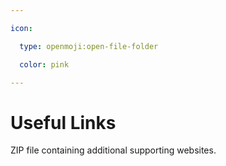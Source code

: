 ```yaml
---

icon: 

  type: openmoji:open-file-folder

  color: pink

---
```


# Useful Links

ZIP file containing additional supporting websites.